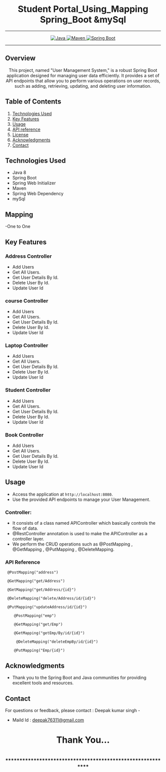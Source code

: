 # <h1 align = "center"> Student Portal_Using_Mapping Spring_Boot &mySql</h1>
___ 
<p align="center">
<a href="Java url">
    <img alt="Java" src="https://img.shields.io/badge/Java->=8-darkblue.svg" />
</a>
<a href="Maven url" >
    <img alt="Maven" src="https://img.shields.io/badge/maven-3.1.3-brightgreen.svg" />
</a>
<a href="Spring Boot url" >
    <img alt="Spring Boot" src="https://img.shields.io/badge/Spring Boot-3.0.6-brightgreen.svg" />
</a>
</p>

---

<p align="left">

<!-- Project Description -->
## Overview
<p align="center">This project, named "User Management System," is a robust Spring Boot application designed for managing user data efficiently. It provides a set of API endpoints that allow you to perform various operations on user records, such as adding, retrieving, updating, and deleting user information. 
</p>

<!-- Table of Contents -->
## Table of Contents
1. [Technologies Used](#technologies-used)
2. [Key Features](#key-features)
3. [Usage](#usage)
4. [API reference](#api-reference)
5. [License](#license)
6. [Acknowledgments](#acknowledgments)
7. [Contact](#contact)

<!-- Technologies Used -->
## Technologies Used
- Java 8
- Spring Boot
- Spring Web Initializer
- Maven
- Spring Web Dependency
- mySql




<!-- Key Features -->
## Mapping
 -One to One
## Key Features

### Address Controller
- Add Users
- Get All Users.
- Get User Details By Id.
- Delete User By Id.
- Update User Id

### course Controller

 - Add Users
- Get All Users.
- Get User Details By Id.
- Delete User By Id.
- Update User Id
### Laptop Controller

 - Add Users
- Get All Users.
- Get User Details By Id.
- Delete User By Id.
- Update User Id
### Student Controller

 - Add Users
- Get All Users.
- Get User Details By Id.
- Delete User By Id.
- Update User Id

###  Book Controller

 - Add Users
- Get All Users.
- Get User Details By Id.
- Delete User By Id.
- Update User Id

<!-- Usage -->
## Usage
- Access the application at `http://localhost:8080`.
- Use the provided API endpoints to manage your User Management.

### Controller:
- It consists of a class named APIController which basically controls the flow of data.
- @RestController annotation is used to make the APIController as a controller layer.
- We perform the CRUD operations such as @PostMapping , @GetMapping , @PutMapping , @DeleteMapping.

### API Reference

     @PostMapping("address")

     @GetMapping("get/Address")
    
     @GetMapping("get/Address/{id}")

     @DeleteMapping("delete/Address/id/{id}")

     @PutMapping("updateAddress/id/{id}")

        @PostMapping("emp")

        @GetMapping("get/Emp")

        @GetMapping("getEmp/By/id/{id}")

         @DeleteMapping("deleteEmpBy/id/{id}")

        @PutMapping("Emp/{id}")



 <!-- Acknowledgments -->
## Acknowledgments
- Thank you to the Spring Boot and Java communities for providing excellent tools and resources.

<!-- Contact -->
## Contact
For questions or feedback, please contact : Deepak kumar singh   -
- Maild Id : deepak76311@gmail.com

<h1 align="center">Thank You...<h1>
<h3 align = "center"> ***********************************************************<h3>
